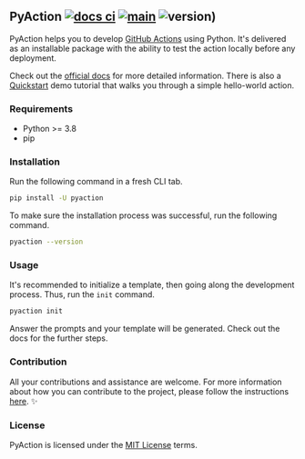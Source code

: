 ## PyAction [![docs ci](https://github.com/lnxpy/pyaction/actions/workflows/docs.yml/badge.svg?branch=main)](https://github.com/lnxpy/pyaction/actions/workflows/docs.yml) [![main](https://github.com/lnxpy/pyaction/actions/workflows/main.yml/badge.svg)](https://github.com/lnxpy/pyaction/actions/workflows/main.yml) ![version)](https://img.shields.io/github/v/tag/lnxpy/pyaction?label=Version)

PyAction helps you to develop [GitHub Actions](https://docs.github.com/en/actions) using Python. It's delivered as an installable package with the ability to test the action locally before any deployment.

Check out the [official docs](https://pyaction.imsadra.me) for more detailed information. There is also a [Quickstart](https://pyaction.imsadra.me/quickstart) demo tutorial that walks you through a simple hello-world action.

### Requirements
- Python >= 3.8
- pip

### Installation
Run the following command in a fresh CLI tab.

```sh
pip install -U pyaction
```

To make sure the installation process was successful, run the following command.

```sh
pyaction --version
```

### Usage
It's recommended to initialize a template, then going along the development process. Thus, run the `init` command.

```sh
pyaction init
```

Answer the prompts and your template will be generated. Check out the docs for the further steps.

### Contribution
All your contributions and assistance are welcome. For more information about how you can contribute to the project, please follow the instructions [here](https://pyaction.imsadra.me/contributing). :sparkles:

### License
PyAction is licensed under the [MIT License](LICENSE) terms.
